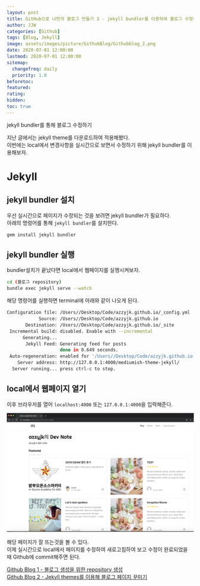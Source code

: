 ```yaml
---
layout: post
title: GitHub으로 나만의 블로그 만들기 3 - jekyll bundler를 이용하여 블로그 수정하기
author: JJW
categories: [Github]
tags: [Blog, Jekyll]
image: assets/images/picture/GithubBlog/Githubblog_2.png
date: 2020-07-01 12:00:00
lastmod: 2020-07-01 12:00:00
sitemap:
  changefreq: daily
  priority: 1.0
beforetoc:
featured:
rating:
hidden:
toc: true
---
```


jekyll bundler를 통해 블로그 수정하기

지난 글에서는 jekyll theme를 다운로드하여 적용해봤다.  
이번에는 local에서 변경사항을 실시간으로 보면서 수정하기 위해 jekyll bundler를 이용해보자.

# Jekyll

## jekyll bundler 설치

우선 실시간으로 페이지가 수정되는 것을 보려면 jekyll bundler가 필요하다.  
아래의 명령어를 통해 `jekyll bundler`를 설치한다.

```sh
gem install jekyll bundler
```

## jekyll bundler 실행

bundler설치가 끝났다면 local에서 웹페이지를 실행시켜보자.

```sh
cd (블로그 repository)
bundle exec jekyll serve --watch
```

해당 명령어를 실행하면 terminal에 아래와 같이 나오게 된다.

```sh
Configuration file: /Users//Desktop/Code/azzyjk.github.io/_config.yml
            Source: /Users//Desktop/Code/azzyjk.github.io
       Destination: /Users//Desktop/Code/azzyjk.github.io/_site
 Incremental build: disabled. Enable with --incremental
      Generating...
       Jekyll Feed: Generating feed for posts
                    done in 0.649 seconds.
 Auto-regeneration: enabled for '/Users//Desktop/Code/azzyjk.github.io'
    Server address: http://127.0.0.1:4000/mediumish-theme-jekyll/
  Server running... press ctrl-c to stop.
```

## local에서 웹페이지 열기

이후 브라우저를 열어 `localhost:4000` 또는 `127.0.0.1:4000`을 입력해준다.

<img class="blogPict" src="/assets/images/picture/GithubBlog/Githubblog_2.png">

해당 페이지가 잘 뜨는것을 볼 수 있다.  
이제 실시간으로 local에서 페이지를 수정하여 새로고침하여 보고 수정이 완료되었을 때 Github에 commit해주면 된다.

[Github Blog 1 - 블로그 생성을 위한 repository 생성](../GithubBlog_1)  
[Github Blog 2 - Jekyll themes를 이용해 블로그 페이지 꾸미기](../GithubBlog_2)
